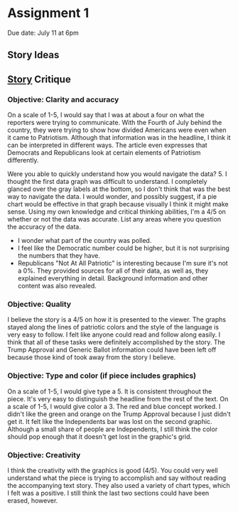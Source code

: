 # Assignment 1 
Due date: July 11 at 6pm

## Story Ideas

## [Story](https://fivethirtyeight.com/features/were-divided-on-patriotism-too/) Critique

### Objective: Clarity and accuracy

On a scale of 1-5, I would say that I was at about a four on what the reporters were trying to communicate. With the Fourth of July behind the country, they were trying to show how divided Americans were even when it came to Patriotism. Although that information was in the headline, I think it can be interpreted in different ways. The article even expresses that Democrats and Republicans look at certain elements of Patriotism differently. 

Were you able to quickly understand how you would navigate the data? 5.
I thought the first data graph was difficult to understand. I completely glanced over the gray labels at the bottom, so I don't think that was the best way to navigate the data. I would wonder, and possibly suggest, if a pie chart would be effective in that graph because visually I think it might make sense.
Using my own knowledge and critical thinking abilities, I'm a 4/5 on whether or not the data was accurate.
List any areas where you question the accuracy of the data.
 - I wonder what part of the country was polled.
 - I feel like the Democratic number could be higher, but it is not surprising the numbers that they have. 
 - Republicans "Not At All Patriotic" is interesting because I'm sure it's not a 0%. 
They provided sources for all of their data, as well as, they explained everything in detail. Background information and other content was also revealed. 

### Objective: Quality

I believe the story is a 4/5 on how it is presented to the viewer. The graphs stayed along the lines of patriotic colors and the style of the language is very easy to follow. I felt like anyone could read and follow along easily. I think that all of these tasks were definitely accomplished by the story. The Trump Approval and Generic Ballot information could have been left off because those kind of took away from the story I believe.

### Objective: Type and color (if piece includes graphics)

On a scale of 1-5, I would give type a 5. It is consistent throughout the piece. It's very easy to distinguish the headline from the rest of the text. 
On a scale of 1-5, I would give color a 3. The red and blue concept worked. I didn't like the green and orange on the Trump Approval because I just didn't get it. It felt like the Independents bar was lost on the second graphic. Although a small share of people are Independents, I still think the color should pop enough that it doesn't get lost in the graphic's grid. 

### Objective: Creativity

I think the creativity with the graphics is good (4/5). You could very well understand what the piece is trying to accomplish and say without reading the accompanying text story. They also used a variety of chart types, which I felt was a positive. I still think the last two sections could have been erased, however. 
